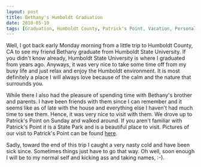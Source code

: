```yaml
---
layout: post
title: Bethany's Humboldt Graduation
date: 2010-05-19
tags: [Graduation, Humboldt County, Patrick's Point, Vacation, Personal]
---
```

Well, I got back early Monday morning from a little trip to Humboldt County, CA
to see my friend Bethany graduate from Humboldt State University. If you didn't
know already, Humboldt State University is where I graduated from years ago.
Anyways, it was very nice to take some time off from my busy life and just
relax and enjoy the Humboldt environment. It is most definitely a place I will
always love because of the calm and the nature that surrounds you.

While there I also had the pleasure of spending time with Bethany's brother and
parents. I have been friends with them since I can remember and it seems like
as of late with the house and everything else I haven't had much time to see
them. Hence, it was very nice to visit with them. We drove up to Patrick's
Point on Sunday and walked around. If you aren't familiar with Patrick's Point
it is a State Park and is a beautiful place to visit. Pictures of our visit to
Patrick's Point can be found
[here](http://www.facebook.com/media/set/?set=a.535700569910.2048934.30901409&type=3&l=d725d324ac).

Sadly, toward the end of this trip I caught a very nasty cold and have been
sick since. Sometimes things just have to go that way. Oh well, soon enough I
will be to my normal self and kicking ass and taking names, :-).
